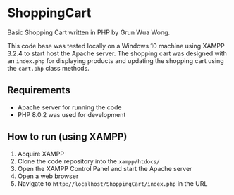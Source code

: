 # ShoppingCart
Basic Shopping Cart written in PHP by Grun Wua Wong.

This code base was tested locally on a Windows 10 machine using XAMPP 3.2.4 to start host the Apache server. The shopping cart was designed with an `index.php` for displaying products and updating the shopping cart using the `cart.php` class methods.

## Requirements
* Apache server for running the code
* PHP 8.0.2 was used for development

## How to run (using XAMPP)
1. Acquire XAMPP
2. Clone the code repository into the `xampp/htdocs/` 
3. Open the XAMPP Control Panel and start the Apache server
4. Open a web browser
5. Navigate to `http://localhost/ShoppingCart/index.php` in the URL
